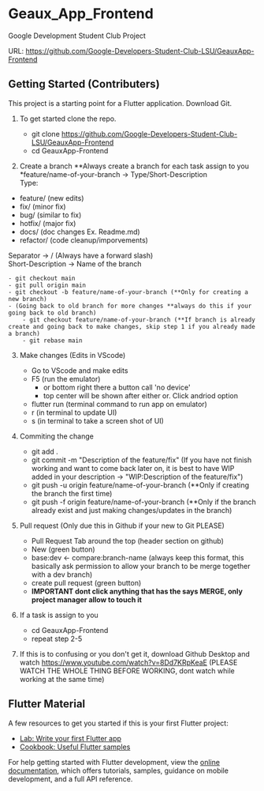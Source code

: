 # Geaux_App_Frontend

Google Development Student Club Project

URL: https://github.com/Google-Developers-Student-Club-LSU/GeauxApp-Frontend

## Getting Started (Contributers)

This project is a starting point for a Flutter application. Download Git.

1. To get started clone the repo. 
    - git clone https://github.com/Google-Developers-Student-Club-LSU/GeauxApp-Frontend
    - cd GeauxApp-Frontend

2. Create a branch **Always create a branch for each task assign to you
*feature/name-of-your-branch -> Type/Short-Description <br>
Type:
- feature/    (new edits)
- fix/    (minor fix)
- bug/    (similar to fix)
- hotfix/    (major fix)
- docs/     (doc changes Ex. Readme.md)
- refactor/    (code cleanup/imporvements)

Separator -> / (Always have a forward slash) <br>
Short-Description -> Name of the branch

    - git checkout main
    - git pull origin main
    - git checkout -b feature/name-of-your-branch (**Only for creating a new branch)
    - (Going back to old branch for more changes **always do this if your going back to old branch)
        - git checkout feature/name-of-your-branch (**If branch is already create and going back to make changes, skip step 1 if you already made a branch)
        - git rebase main
        


3. Make changes (Edits in VScode)
    - Go to VScode and make edits
    - F5 (run the emulator)
        - or bottom right there a button call 'no device' 
        - top center will be shown after either or. Click andriod option
    - flutter run (terminal command to run app on emulator)
    - r (in terminal to update UI)
    - s (in terminal to take a screen shot of UI)

4. Commiting the change
    - git add .
    - git commit -m "Description of the feature/fix" (If you have not finish working and want to come back later on, it is best to have WIP added in your description -> "WIP:Description of the feature/fix")
    - git push -u origin feature/name-of-your-branch (**Only if creating the branch the first time)
    - git push -f origin feature/name-of-your-branch (**Only if the branch already exist and just making changes/updates in the branch)

5. Pull request (Only due this in Github if your new to Git PLEASE)
    - Pull Request Tab around the top (header section on github)
    - New (green button)
    - base:dev <- compare:branch-name (always keep this format, this basically ask permission to allow your branch to be merge together with a dev branch)
    - create pull request (green button)
    - **IMPORTANT dont click anything that has the says MERGE, only project manager allow to touch it**

6. If a task is assign to you
    - cd GeauxApp-Frontend
    - repeat step 2-5

7. If this is to confusing or you don't get it, download Github Desktop and watch https://www.youtube.com/watch?v=8Dd7KRpKeaE (PLEASE WATCH THE WHOLE THING BEFORE WORKING, dont watch while working at the same time)


## Flutter Material
A few resources to get you started if this is your first Flutter project:

- [Lab: Write your first Flutter app](https://docs.flutter.dev/get-started/codelab)
- [Cookbook: Useful Flutter samples](https://docs.flutter.dev/cookbook)

For help getting started with Flutter development, view the
[online documentation](https://docs.flutter.dev/), which offers tutorials,
samples, guidance on mobile development, and a full API reference.
